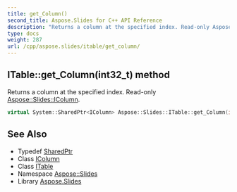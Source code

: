```yaml
---
title: get_Column()
second_title: Aspose.Slides for C++ API Reference
description: "Returns a column at the specified index. Read-only Aspose::Slides::IColumn."
type: docs
weight: 287
url: /cpp/aspose.slides/itable/get_column/
---
```

## ITable::get_Column(int32_t) method


Returns a column at the specified index. Read-only [Aspose::Slides::IColumn](../../icolumn/).

```cpp
virtual System::SharedPtr<IColumn> Aspose::Slides::ITable::get_Column(int32_t index)=0
```

## See Also

* Typedef [SharedPtr](../../system/sharedptr/)
* Class [IColumn](../icolumn/)
* Class [ITable](./)
* Namespace [Aspose::Slides](../)
* Library [Aspose.Slides](../../)